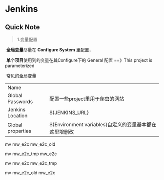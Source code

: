 # Jenkins

## Quick Note

> 1.变量配置

​	**全局变量**尽量在 **Configure System** 里配置，

​	**单个项目**使用到的变量在其Configure下的 General 配置 ==》This project is parameterized

​	常见的全局变量

<table>
    <tr>
    <td>Name</td>
    <td></td>
    </tr>
    <tr>
    <td>Global Passwords</td>
    <td>配置一些project里用于爬虫的网站</td>
    </tr>
    <tr>
    <td>Jenkins Location</td>
    <td>${JENKINS_URL}</td>
    </tr>
    <tr>
    <td>Global properties</td>
    <td>${Environment variables}自定义的变量基本都在这里增删改</td>
    </tr>
</table>



mv mw_e2c mw_e2c_old

mv mw_e2c_tmp mw_e2c



mv mw_e2c mw_e2c_tmp

mv mw_e2c_old mw_e2c 



